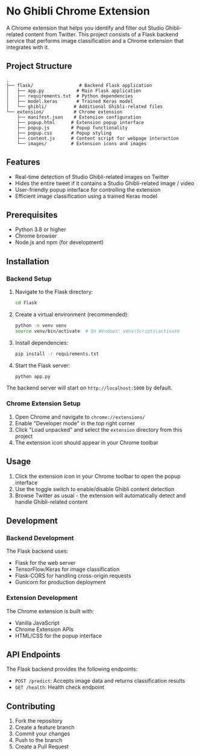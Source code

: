 # No Ghibli Chrome Extension

A Chrome extension that helps you identify and filter out Studio Ghibli-related content from Twitter. This project consists of a Flask backend service that performs image classification and a Chrome extension that integrates with it.

## Project Structure

```
.
├── flask/                 # Backend Flask application
│   ├── app.py            # Main Flask application
│   ├── requirements.txt  # Python dependencies
│   ├── model.keras       # Trained Keras model
│   └── ghibli/          # Additional Ghibli-related files
└── extension/           # Chrome extension
    ├── manifest.json    # Extension configuration
    ├── popup.html      # Extension popup interface
    ├── popup.js        # Popup functionality
    ├── popup.css       # Popup styling
    ├── content.js      # Content script for webpage interaction
    └── images/         # Extension icons and images
```

## Features

- Real-time detection of Studio Ghibli-related images on Twitter
- Hides the entire tweet if it contains a Studio Ghibli-related image / video
- User-friendly popup interface for controlling the extension
- Efficient image classification using a trained Keras model

## Prerequisites

- Python 3.8 or higher
- Chrome browser
- Node.js and npm (for development)

## Installation

### Backend Setup

1. Navigate to the Flask directory:

   ```bash
   cd flask
   ```

2. Create a virtual environment (recommended):

   ```bash
   python -m venv venv
   source venv/bin/activate  # On Windows: venv\Scripts\activate
   ```

3. Install dependencies:

   ```bash
   pip install -r requirements.txt
   ```

4. Start the Flask server:
   ```bash
   python app.py
   ```

The backend server will start on `http://localhost:5000` by default.

### Chrome Extension Setup

1. Open Chrome and navigate to `chrome://extensions/`
2. Enable "Developer mode" in the top right corner
3. Click "Load unpacked" and select the `extension` directory from this project
4. The extension icon should appear in your Chrome toolbar

## Usage

1. Click the extension icon in your Chrome toolbar to open the popup interface
2. Use the toggle switch to enable/disable Ghibli content detection
3. Browse Twitter as usual - the extension will automatically detect and handle Ghibli-related content

## Development

### Backend Development

The Flask backend uses:

- Flask for the web server
- TensorFlow/Keras for image classification
- Flask-CORS for handling cross-origin requests
- Gunicorn for production deployment

### Extension Development

The Chrome extension is built with:

- Vanilla JavaScript
- Chrome Extension APIs
- HTML/CSS for the popup interface

## API Endpoints

The Flask backend provides the following endpoints:

- `POST /predict`: Accepts image data and returns classification results
- `GET /health`: Health check endpoint

## Contributing

1. Fork the repository
2. Create a feature branch
3. Commit your changes
4. Push to the branch
5. Create a Pull Request
